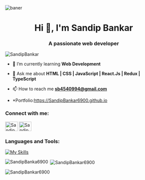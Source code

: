 

<img align="center" alt="baner" src="https://user-images.githubusercontent.com/112823546/217016507-da977155-0e3a-48ff-905c-e3eecfdf2b00.png">

<h1 align="center">Hi 👋, I'm Sandip Bankar</h1>
<h3 align="center">A passionate web developer</h3>



<p align="left"> <img src="https://komarev.com/ghpvc/?username=SandipBankar6900&label=Profile%20views&color=0e75b6&style=flat" alt="SandipBankar" /> </p>

- 🌱 I’m currently learning **Web Development**

- 💬 Ask me about **HTML | CSS | JavaScript | React.Js | Redux | TypeScript**

- 📫 How to reach me **sb4540994@gmail.com**
- *Portfolio:https://SandipBankar6900.github.io

<h3 align="left">Connect with me:</h3>
<p align="left">
     <a href="https://github.com/SandipBankar6900" target="blank"><img align="center" src="https://img.icons8.com/?size=512&id=LoyAjcvVKv1K&format=png" alt="Sandip Bankar" height="30" width="40" /></a>
<a href="https://www.linkedin.com/in/sandip-bankar-328107254/" target="blank"><img align="center" src="https://raw.githubusercontent.com/rahuldkjain/github-profile-readme-generator/master/src/images/icons/Social/linked-in-alt.svg" alt="Sandip Bankar" height="30" width="40" /></a>
</p>

<h3 align="left">Languages and Tools:</h3>

  <div align="left">

   [![My Skills](https://skillicons.dev/icons?i=html,css,js,redux,github,netlify,vscode,mysql,postman,ts,redis,aws,react,replit,regex,sequelize,git)](#)

  </div>

<p><img align="left" src="https://github-readme-stats.vercel.app/api/top-langs?username=SandipBankar6900&show_icons=true&locale=en&layout=compact" alt="SandipBanka6900" /></p>

<p>&nbsp;<img align="center" src="https://github-readme-stats.vercel.app/api?username=SandipBankar6900&show_icons=true&locale=en" alt="SandipBankar6900" /></p>

<p><img align="center" src="https://github-readme-streak-stats.herokuapp.com/?user=SandipBankar6900&" alt="SandipBankar6900" /></p>
